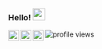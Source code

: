 ### Hello! <img src="https://media.giphy.com/media/hvRJCLFzcasrR4ia7z/giphy.gif" width="25px">

<a href="https://twitter.com/FaruNL">
  <img align="left" alt="Farid Nogales | Twitter" width="22px" src="https://raw.githubusercontent.com/peterthehan/peterthehan/master/assets/twitter.svg" />
</a>
<a href="https://open.spotify.com/user/e90fe4zsndbm6xoe2t7t8kogf?si=WaLKpwvWTle0btle2qPb6g">
  <img align="left" alt="Farid Nogales | Spotify" width="22px" src="https://raw.githubusercontent.com/peterthehan/peterthehan/master/assets/spotify.svg" />
</a>
<a href="https://steamcommunity.com/id/faru_nl/">
  <img align="left" alt="Farid Nogales | Steam" width="22px" src="https://raw.githubusercontent.com/peterthehan/peterthehan/master/assets/steam.svg" />
</a>


 <img src="https://gpvc.arturio.dev/FaruNL" alt="profile views">

<!--
**FaruNL/FaruNL** is a ✨ _special_ ✨ repository because its `README.md` (this file) appears on your GitHub profile.

Here are some ideas to get you started:

- 🔭 I’m currently working on ...
- 🌱 I’m currently learning ...
- 👯 I’m looking to collaborate on ...
- 🤔 I’m looking for help with ...
- 💬 Ask me about ...
- 📫 How to reach me: ...
- 😄 Pronouns: ...
- ⚡ Fun fact: ...
-->
